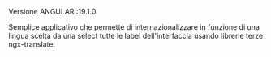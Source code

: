 Versione  ANGULAR :19.1.0

Semplice applicativo che permette di internazionalizzare in funzione di una lingua scelta da 
una select tutte le label dell'interfaccia usando librerie terze ngx-translate.

